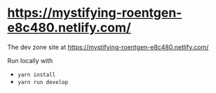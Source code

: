 # https://mystifying-roentgen-e8c480.netlify.com/

The dev zone site at https://mystifying-roentgen-e8c480.netlify.com/

Run locally with

* `yarn install`
* `yarn run develop`
